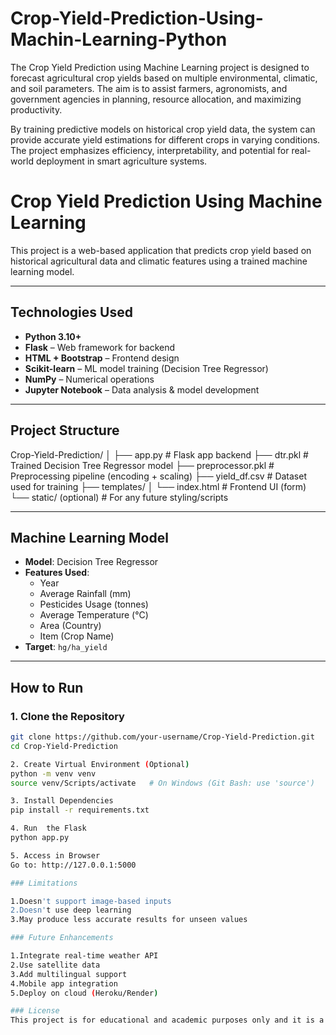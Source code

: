 # Crop-Yield-Prediction-Using-Machin-Learning-Python

The Crop Yield Prediction using Machine Learning project is designed to forecast agricultural crop yields based on multiple environmental, climatic, and soil parameters. The aim is to assist farmers, agronomists, and government agencies in planning, resource allocation, and maximizing productivity.

By training predictive models on historical crop yield data, the system can provide accurate yield estimations for different crops in varying conditions. The project emphasizes efficiency, interpretability, and potential for real-world deployment in smart agriculture systems.

#  Crop Yield Prediction Using Machine Learning

This project is a web-based application that predicts crop yield based on historical agricultural data and climatic features using a trained machine learning model.

---

## Technologies Used

- **Python 3.10+**
- **Flask** – Web framework for backend
- **HTML + Bootstrap** – Frontend design
- **Scikit-learn** – ML model training (Decision Tree Regressor)
- **NumPy** – Numerical operations
- **Jupyter Notebook** – Data analysis & model development

---

## Project Structure

Crop-Yield-Prediction/
│
├── app.py # Flask app backend
├── dtr.pkl # Trained Decision Tree Regressor model
├── preprocessor.pkl # Preprocessing pipeline (encoding + scaling)
├── yield_df.csv # Dataset used for training
├── templates/
│ └── index.html # Frontend UI (form)
└── static/ (optional) # For any future styling/scripts

---

##  Machine Learning Model

- **Model**: Decision Tree Regressor
- **Features Used**:
  - Year
  - Average Rainfall (mm)
  - Pesticides Usage (tonnes)
  - Average Temperature (°C)
  - Area (Country)
  - Item (Crop Name)
- **Target**: `hg/ha_yield`

---

## How to Run

### 1. Clone the Repository

```bash
git clone https://github.com/your-username/Crop-Yield-Prediction.git
cd Crop-Yield-Prediction

2. Create Virtual Environment (Optional)
python -m venv venv
source venv/Scripts/activate   # On Windows (Git Bash: use 'source')

3. Install Dependencies
pip install -r requirements.txt

4. Run  the Flask
python app.py

5. Access in Browser
Go to: http://127.0.0.1:5000

### Limitations

1.Doesn't support image-based inputs
2.Doesn't use deep learning
3.May produce less accurate results for unseen values

### Future Enhancements

1.Integrate real-time weather API
2.Use satellite data
3.Add multilingual support
4.Mobile app integration
5.Deploy on cloud (Heroku/Render)

### License
This project is for educational and academic purposes only and it is a clone.












